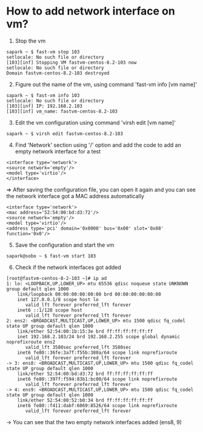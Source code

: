 # How to add network interface on vm? #

1. Stop the vm
```
sapark ~ $ fast-vm stop 103
setlocale: No such file or directory
[103][inf] Stopping VM fastvm-centos-8.2-103 now
setlocale: No such file or directory
Domain fastvm-centos-8.2-103 destroyed
```

2. Figure out the name of the vm, using command 'fast-vm info [vm name]'
```
sapark ~ $ fast-vm info 103
setlocale: No such file or directory
[103][inf] IP: 192.168.2.103
[103][inf] vm_name: fastvm-centos-8.2-103
```

3. Edit the vm configuration using command 'virsh edit [vm name]'
```
sapark ~ $ virsh edit fastvm-centos-8.2-103
```

4. Find 'Network' section using '/' option and add the code to add an empty network interface for a test
```
<interface type='network'>
<source network='empty'/>
<model type='virtio'/>
</interface>
```
=> After saving the configuration file, you can open it again and you can see the network interface got a MAC address automatically

```
<interface type='network'>
<mac address='52:54:00:bd:d3:72'/>
<source network='empty'/>
<model type='virtio'/>
<address type='pci' domain='0x0000' bus='0x00' slot='0x08' function='0x0'/>
```

5. Save the configuration and start the vm
```
sapark@sobo ~ $ fast-vm start 103
```

6. Check if the network interfaces got added
```
[root@fastvm-centos-8-2-103 ~]# ip ad
1: lo: <LOOPBACK,UP,LOWER_UP> mtu 65536 qdisc noqueue state UNKNOWN group default qlen 1000
    link/loopback 00:00:00:00:00:00 brd 00:00:00:00:00:00
    inet 127.0.0.1/8 scope host lo
       valid_lft forever preferred_lft forever
    inet6 ::1/128 scope host
       valid_lft forever preferred_lft forever
2: ens2: <BROADCAST,MULTICAST,UP,LOWER_UP> mtu 1500 qdisc fq_codel state UP group default qlen 1000
    link/ether 52:54:00:1b:15:3e brd ff:ff:ff:ff:ff:ff
    inet 192.168.2.103/24 brd 192.168.2.255 scope global dynamic noprefixroute ens2
       valid_lft 3580sec preferred_lft 3580sec
    inet6 fe80::36fe:3a7f:f55b:380a/64 scope link noprefixroute
       valid_lft forever preferred_lft forever
-> 3: ens8: <BROADCAST,MULTICAST,UP,LOWER_UP> mtu 1500 qdisc fq_codel state UP group default qlen 1000
    link/ether 52:54:00:bd:d3:72 brd ff:ff:ff:ff:ff:ff
    inet6 fe80::397f:f594:83b1:bc00/64 scope link noprefixroute
       valid_lft forever preferred_lft forever
-> 4: ens9: <BROADCAST,MULTICAST,UP,LOWER_UP> mtu 1500 qdisc fq_codel state UP group default qlen 1000
    link/ether 52:54:00:52:b0:34 brd ff:ff:ff:ff:ff:ff
    inet6 fe80::f411:dabf:6069:8526/64 scope link noprefixroute
       valid_lft forever preferred_lft forever
```
-> You can see that the two empty network interfaces added (ens8, 9)
